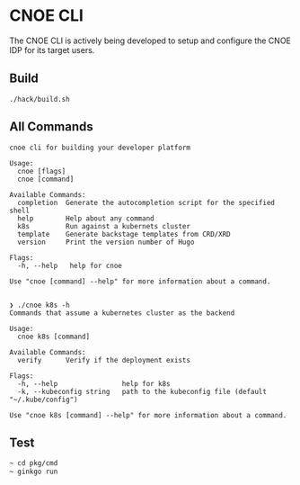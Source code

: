 # CNOE CLI

The CNOE CLI is actively being developed to setup and configure the CNOE IDP for
its target users.

## Build

```
./hack/build.sh
```

## All Commands
```
cnoe cli for building your developer platform

Usage:
  cnoe [flags]
  cnoe [command]

Available Commands:
  completion  Generate the autocompletion script for the specified shell
  help        Help about any command
  k8s         Run against a kubernets cluster
  template    Generate backstage templates from CRD/XRD
  version     Print the version number of Hugo

Flags:
  -h, --help   help for cnoe

Use "cnoe [command] --help" for more information about a command.


❯ ./cnoe k8s -h
Commands that assume a kubernetes cluster as the backend

Usage:
  cnoe k8s [command]

Available Commands:
  verify      Verify if the deployment exists

Flags:
  -h, --help                help for k8s
  -k, --kubeconfig string   path to the kubeconfig file (default "~/.kube/config")

Use "cnoe k8s [command] --help" for more information about a command.
```

## Test

```bash
~ cd pkg/cmd
~ ginkgo run
```
